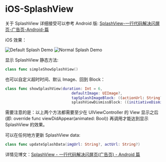 # iOS-SplashView
关于 SplashView 详细接受可以参考 Android 版: [SplashView-一行代码解决闪屏页-广告页-Android-篇](http://jkyeo.com/2016/07/10/SplashView-一行代码解决闪屏页-广告页-Android-篇/)

<!-- more -->

iOS 效果：

![Default Splash Demo](http://ww3.sinaimg.cn/large/006tNc79gw1f5p7bukwkhg30b00k0b29.gif) ![Normal Splash Demo](http://ww3.sinaimg.cn/large/006tNc79gw1f5p7bp26p0g30aw0k0hdw.gif)

显示 SplashView 静态方法:

```swift
class func simpleShowSplashView()
```

也可以自定义超时时间、默认 Image、回到 Block：

```swift
class func showSplashView(duration: Int = 6,
                              defaultImage: UIImage?,
                              tapSplashImageBlock: ((actionUrl: String?) -> Void)?,
                              splashViewDismissBlock: ((initiativeDismiss: Bool) -> Void)?)
```

<div class='tip'> 需要注意的是：以上两个方法都需要至少在 UIViewController 的 View 显示之后 (即: override func viewDidAppear(animated: Bool)) 再调用才能达到显示 SplashView 的效果。</div>

可以在任何地方更新 SplashView data:

```swift
class func updateSplashData(imgUrl: String?, actUrl: String?)
```

详情见博文：[SplashView - 一行代码解决闪屏页(广告页) - Android 篇](http://jkyeo.com/2016/07/10/SplashView-一行代码解决闪屏页-广告页-Android-篇/)
